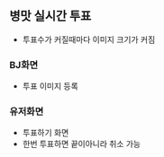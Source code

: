 ## 병맛 실시간 투표
- 투표수가 커질때마다 이미지 크기가 커짐

### BJ화면
- 투표 이미지 등록

### 유저화면
- 투표하기 화면
- 한번 투표하면 끝이아니라 취소 가능
